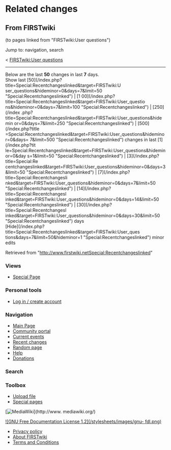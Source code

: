 # Related changes

## From FIRSTwiki

(to pages linked from "FIRSTwiki:User questions")

Jump to: navigation, search

< [FIRSTwiki:User questions](/index.php?title=FIRSTwiki:User_questions&redirect=no "FIRSTwiki:User questions")

--------------------------------------------------------------------------------

Below are the last **50** changes in last **7** days.<br>
Show last [50](/index.php?title=Special:Recentchangeslinked&target=FIRSTwiki:U
ser_questions&hideminor=0&days=7&limit=50 "Special:Recentchangeslinked") | [1 00](/index.php?title=Special:Recentchangeslinked&target=FIRSTwiki:User_questio
ns&hideminor=0&days=7&limit=100 "Special:Recentchangeslinked") | [250](/index
.php?title=Special:Recentchangeslinked&target=FIRSTwiki:User_questions&hidemin
or=0&days=7&limit=250 "Special:Recentchangeslinked") | [500](/index.php?title
=Special:Recentchangeslinked&target=FIRSTwiki:User_questions&hideminor=0&days=
7&limit=500 "Special:Recentchangeslinked") changes in last [1](/index.php?tit
le=Special:Recentchangeslinked&target=FIRSTwiki:User_questions&hideminor=0&day
s=1&limit=50 "Special:Recentchangeslinked") | [3](/index.php?title=Special:Re
centchangeslinked&target=FIRSTwiki:User_questions&hideminor=0&days=3&limit=50 "Special:Recentchangeslinked") | [7](/index.php?title=Special:Recentchangesli
nked&target=FIRSTwiki:User_questions&hideminor=0&days=7&limit=50 "Special:Recentchangeslinked") | [14](/index.php?title=Special:Recentchangesl
inked&target=FIRSTwiki:User_questions&hideminor=0&days=14&limit=50 "Special:Recentchangeslinked") | [30](/index.php?title=Special:Recentchangesl
inked&target=FIRSTwiki:User_questions&hideminor=0&days=30&limit=50 "Special:Recentchangeslinked") days<br>
[Hide](/index.php?title=Special:Recentchangeslinked&target=FIRSTwiki:User_ques
tions&days=7&limit=50&hideminor=1 "Special:Recentchangeslinked") minor edits

Retrieved from "<http://www.firstwiki.netSpecial:Recentchangeslinked>"

### Views

- [Special Page](Special:Recentchangeslinked/FIRSTwiki:User_questions)

### Personal tools

- [Log in / create account](/index.php?title=Special:Userlogin&returnto=Special:Recentchangeslinked)

[](Main_Page "Main Page")

### Navigation

- [Main Page](Main_Page)
- [Community portal](FIRSTwiki:Community_portal)
- [Current events](Current_events)
- [Recent changes](Special:Recentchanges)
- [Random page](Special:Random)
- [Help](Help:Contents)
- [Donations](FIRSTwiki:Site_support)

### Search

### Toolbox

- [Upload file](Special:Upload)
- [Special pages](Special:Specialpages)

[![MediaWiki](/skins/common/images/poweredby_mediawiki_88x31.png)](http://www.
mediawiki.org/)

[![GNU Free Documentation License 1.2](/stylesheets/images/gnu-
fdl.png)](http://www.gnu.org/copyleft/fdl.html)

- [Privacy policy](FIRSTwiki:Privacy_policy "FIRSTwiki:Privacy policy")
- [About FIRSTwiki](FIRSTwiki:About "FIRSTwiki:About")
- [Terms and Conditions](FIRSTwiki:Terms_and_conditions "FIRSTwiki:Terms and conditions")
